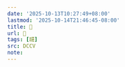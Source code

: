 ```yaml
---
date: '2025-10-13T10:27:49+08:00'
lastmod: '2025-10-14T21:46:45-08:00'
title: 􃚻
url: 􃚻
tags: [躚]
src: DCCV
note:
---
```

